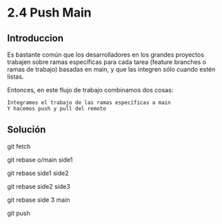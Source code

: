# 2.4 Push Main

## Introduccion
Es bastante común que los desarrolladores en los grandes proyectos trabajen sobre ramas específicas para cada tarea (feature branches o ramas de trabajo) basadas en main, y que las integren sólo cuando estén listas.

Entonces, en este flujo de trabajo combinamos dos cosas:

    Integramos el trabajo de las ramas específicas a main
    Y hacemos push y pull del remoto


## Solución

git fetch

git rebase o/main side1

git rebase side1 side2

git rebase side2 side3

git rebase side 3 main

git push